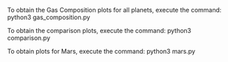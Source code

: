 To obtain the Gas Composition plots for all planets, execute the command: python3 gas_composition.py

To obtain the comparison plots, execute the command: python3 comparison.py

To obtain plots for Mars, execute the command: python3 mars.py

